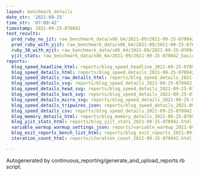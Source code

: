 ```yaml
---
layout: benchmark_details
date_str: '2021-09-25'
time_str: '07:09:42'
timestamp: 2021-09-25-070942
test_results:
  prod_ruby_no_jit: raw_benchmark_data/x86_64/2021-09/2021-09-25-070942_basic_benchmark_prod_ruby_no_jit.json
  prod_ruby_with_yjit: raw_benchmark_data/x86_64/2021-09/2021-09-25-070942_basic_benchmark_prod_ruby_with_yjit.json
  ruby_30_with_mjit: raw_benchmark_data/x86_64/2021-09/2021-09-25-070942_basic_benchmark_ruby_30_with_mjit.json
  yjit_stats: raw_benchmark_data/x86_64/2021-09/2021-09-25-070942_basic_benchmark_yjit_stats.json
reports:
  blog_speed_headline_html: reports/blog_speed_headline_2021-09-25-070942.html
  blog_speed_details_html: reports/blog_speed_details_2021-09-25-070942.html
  blog_speed_details_raw_details_html: reports/blog_speed_details_2021-09-25-070942.raw_details.html
  blog_speed_details_svg: reports/blog_speed_details_2021-09-25-070942.svg
  blog_speed_details_head_svg: reports/blog_speed_details_2021-09-25-070942.head.svg
  blog_speed_details_back_svg: reports/blog_speed_details_2021-09-25-070942.back.svg
  blog_speed_details_micro_svg: reports/blog_speed_details_2021-09-25-070942.micro.svg
  blog_speed_details_tripwires_json: reports/blog_speed_details_2021-09-25-070942.tripwires.json
  blog_speed_details_csv: reports/blog_speed_details_2021-09-25-070942.csv
  blog_memory_details_html: reports/blog_memory_details_2021-09-25-070942.html
  blog_yjit_stats_html: reports/blog_yjit_stats_2021-09-25-070942.html
  variable_warmup_warmup_settings_json: reports/variable_warmup_2021-09-25-070942.warmup_settings.json
  blog_exit_reports_bench_list_html: reports/blog_exit_reports_2021-09-25-070942.bench_list.html
  iteration_count_html: reports/iteration_count_2021-09-25-070942.html

---
```

Autogenerated by continuous_reporting/generate_and_upload_reports.rb script.
